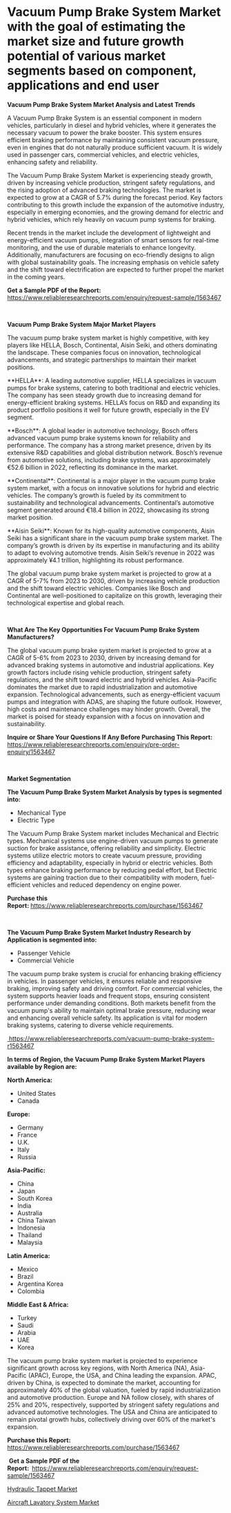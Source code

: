 <p><h1>Vacuum Pump Brake System Market with the goal of estimating the market size and future growth potential of various market segments based on component, applications and end user</h1></p><p><strong>Vacuum Pump Brake System Market Analysis and Latest Trends</strong></p>
<p><p>A Vacuum Pump Brake System is an essential component in modern vehicles, particularly in diesel and hybrid vehicles, where it generates the necessary vacuum to power the brake booster. This system ensures efficient braking performance by maintaining consistent vacuum pressure, even in engines that do not naturally produce sufficient vacuum. It is widely used in passenger cars, commercial vehicles, and electric vehicles, enhancing safety and reliability.</p><p>The Vacuum Pump Brake System Market is experiencing steady growth, driven by increasing vehicle production, stringent safety regulations, and the rising adoption of advanced braking technologies. The market is expected to grow at a CAGR of 5.7% during the forecast period. Key factors contributing to this growth include the expansion of the automotive industry, especially in emerging economies, and the growing demand for electric and hybrid vehicles, which rely heavily on vacuum pump systems for braking.</p><p>Recent trends in the market include the development of lightweight and energy-efficient vacuum pumps, integration of smart sensors for real-time monitoring, and the use of durable materials to enhance longevity. Additionally, manufacturers are focusing on eco-friendly designs to align with global sustainability goals. The increasing emphasis on vehicle safety and the shift toward electrification are expected to further propel the market in the coming years.</p></p>
<p><strong>Get a Sample PDF of the Report:&nbsp;</strong> <a href="https://www.reliableresearchreports.com/enquiry/request-sample/1563467?utm_campaign=41&utm_medium=2&utm_source=Github&utm_content=ia&utm_term=23012025&utm_id=vacuum-pump-brake-system">https://www.reliableresearchreports.com/enquiry/request-sample/1563467</a></p>
<p>&nbsp;</p>
<p><strong>Vacuum Pump Brake System Major Market Players</strong></p>
<p><p>The vacuum pump brake system market is highly competitive, with key players like HELLA, Bosch, Continental, Aisin Seiki, and others dominating the landscape. These companies focus on innovation, technological advancements, and strategic partnerships to maintain their market positions.</p><p>**HELLA**: A leading automotive supplier, HELLA specializes in vacuum pumps for brake systems, catering to both traditional and electric vehicles. The company has seen steady growth due to increasing demand for energy-efficient braking systems. HELLA’s focus on R&D and expanding its product portfolio positions it well for future growth, especially in the EV segment.</p><p>**Bosch**: A global leader in automotive technology, Bosch offers advanced vacuum pump brake systems known for reliability and performance. The company has a strong market presence, driven by its extensive R&D capabilities and global distribution network. Bosch’s revenue from automotive solutions, including brake systems, was approximately €52.6 billion in 2022, reflecting its dominance in the market.</p><p>**Continental**: Continental is a major player in the vacuum pump brake system market, with a focus on innovative solutions for hybrid and electric vehicles. The company’s growth is fueled by its commitment to sustainability and technological advancements. Continental’s automotive segment generated around €18.4 billion in 2022, showcasing its strong market position.</p><p>**Aisin Seiki**: Known for its high-quality automotive components, Aisin Seiki has a significant share in the vacuum pump brake system market. The company’s growth is driven by its expertise in manufacturing and its ability to adapt to evolving automotive trends. Aisin Seiki’s revenue in 2022 was approximately ¥4.1 trillion, highlighting its robust performance.</p><p>The global vacuum pump brake system market is projected to grow at a CAGR of 5-7% from 2023 to 2030, driven by increasing vehicle production and the shift toward electric vehicles. Companies like Bosch and Continental are well-positioned to capitalize on this growth, leveraging their technological expertise and global reach.</p></p>
<p>&nbsp;</p>
<p><strong>What Are The Key Opportunities For Vacuum Pump Brake System Manufacturers?</strong></p>
<p><p>The global vacuum pump brake system market is projected to grow at a CAGR of 5-6% from 2023 to 2030, driven by increasing demand for advanced braking systems in automotive and industrial applications. Key growth factors include rising vehicle production, stringent safety regulations, and the shift toward electric and hybrid vehicles. Asia-Pacific dominates the market due to rapid industrialization and automotive expansion. Technological advancements, such as energy-efficient vacuum pumps and integration with ADAS, are shaping the future outlook. However, high costs and maintenance challenges may hinder growth. Overall, the market is poised for steady expansion with a focus on innovation and sustainability.</p></p>
<p><strong>Inquire or Share Your Questions If Any Before Purchasing This Report:</strong> <a href="https://www.reliableresearchreports.com/enquiry/pre-order-enquiry/1563467?utm_campaign=41&utm_medium=2&utm_source=Github&utm_content=ia&utm_term=23012025&utm_id=vacuum-pump-brake-system">https://www.reliableresearchreports.com/enquiry/pre-order-enquiry/1563467</a></p>
<p>&nbsp;</p>
<p><strong>Market Segmentation</strong></p>
<p><strong>The Vacuum Pump Brake System Market Analysis by types is segmented into:</strong></p>
<p><ul><li>Mechanical Type</li><li>Electric Type</li></ul></p>
<p><p>The Vacuum Pump Brake System market includes Mechanical and Electric types. Mechanical systems use engine-driven vacuum pumps to generate suction for brake assistance, offering reliability and simplicity. Electric systems utilize electric motors to create vacuum pressure, providing efficiency and adaptability, especially in hybrid or electric vehicles. Both types enhance braking performance by reducing pedal effort, but Electric systems are gaining traction due to their compatibility with modern, fuel-efficient vehicles and reduced dependency on engine power.</p></p>
<p><strong>Purchase this Report:&nbsp;</strong><a href="https://www.reliableresearchreports.com/purchase/1563467?utm_campaign=41&utm_medium=2&utm_source=Github&utm_content=ia&utm_term=23012025&utm_id=vacuum-pump-brake-system">https://www.reliableresearchreports.com/purchase/1563467</a></p>
<p>&nbsp;</p>
<p><strong>The Vacuum Pump Brake System Market Industry Research by Application is segmented into:</strong></p>
<p><ul><li>Passenger Vehicle</li><li>Commercial Vehicle</li></ul></p>
<p><p>The vacuum pump brake system is crucial for enhancing braking efficiency in vehicles. In passenger vehicles, it ensures reliable and responsive braking, improving safety and driving comfort. For commercial vehicles, the system supports heavier loads and frequent stops, ensuring consistent performance under demanding conditions. Both markets benefit from the vacuum pump's ability to maintain optimal brake pressure, reducing wear and enhancing overall vehicle safety. Its application is vital for modern braking systems, catering to diverse vehicle requirements.</p></p>
<p><a href="https://www.reliableresearchreports.com/vacuum-pump-brake-system-r1563467?utm_campaign=41&utm_medium=2&utm_source=Github&utm_content=ia&utm_term=23012025&utm_id=vacuum-pump-brake-system">&nbsp;https://www.reliableresearchreports.com/vacuum-pump-brake-system-r1563467</a></p>
<p><strong>In terms of Region, the Vacuum Pump Brake System Market Players available by Region are:</strong></p>
<p>
    <p> <strong> North America: </strong>
        <ul>
            <li>United States</li>
            <li>Canada</li>
        </ul>
        </p> 
    <p> <strong> Europe: </strong>
        <ul>
            <li>Germany</li>
            <li>France</li>
            <li>U.K.</li>
            <li>Italy</li>
            <li>Russia</li>
        </ul>
        </p> 
    <p> <strong> Asia-Pacific: </strong>
        <ul>
            <li>China</li>
            <li>Japan</li>
            <li>South Korea</li>
            <li>India</li>
            <li>Australia</li>
            <li>China Taiwan</li>
            <li>Indonesia</li>
            <li>Thailand</li>
            <li>Malaysia</li>
        </ul>
        </p> 
    <p> <strong> Latin America: </strong>
        <ul>
            <li>Mexico</li>
            <li>Brazil</li>
            <li>Argentina Korea</li>
            <li>Colombia</li>
        </ul>
        </p> 
    <p> <strong> Middle East & Africa: </strong>
        <ul>
            <li>Turkey</li>
            <li>Saudi</li>
            <li>Arabia</li>
            <li>UAE</li>
            <li>Korea</li>
        </ul>
    </p>
    </p>
<p><p>The vacuum pump brake system market is projected to experience significant growth across key regions, with North America (NA), Asia-Pacific (APAC), Europe, the USA, and China leading the expansion. APAC, driven by China, is expected to dominate the market, accounting for approximately 40% of the global valuation, fueled by rapid industrialization and automotive production. Europe and NA follow closely, with shares of 25% and 20%, respectively, supported by stringent safety regulations and advanced automotive technologies. The USA and China are anticipated to remain pivotal growth hubs, collectively driving over 60% of the market's expansion.</p></p>
<p><strong>Purchase this Report: </strong><a href="https://www.reliableresearchreports.com/purchase/1563467?utm_campaign=41&utm_medium=2&utm_source=Github&utm_content=ia&utm_term=23012025&utm_id=vacuum-pump-brake-system">https://www.reliableresearchreports.com/purchase/1563467</a></p>
<p>&nbsp;<strong>Get a Sample PDF of the Report:&nbsp;&nbsp;</strong><a href="https://www.reliableresearchreports.com/enquiry/request-sample/1563467?utm_campaign=41&utm_medium=2&utm_source=Github&utm_content=ia&utm_term=23012025&utm_id=vacuum-pump-brake-system">https://www.reliableresearchreports.com/enquiry/request-sample/1563467</a></p>
<p><strong></strong></p>
<p><p><a href="https://github.com/musickyung75/Market-Research-Report-List-1/blob/main/hydraulic-tappet-market.md?utm_campaign=41&utm_medium=2&utm_source=Github&utm_content=ia&utm_term=23012025&utm_id=vacuum-pump-brake-system">Hydraulic Tappet Market</a></p><p><a href="https://github.com/nicoletavirag/Market-Research-Report-List-5/blob/main/aircraft-lavatory-system-market.md?utm_campaign=41&utm_medium=2&utm_source=Github&utm_content=ia&utm_term=23012025&utm_id=vacuum-pump-brake-system">Aircraft Lavatory System Market</a></p></p>